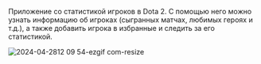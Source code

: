 Приложение со статистикой игроков в Dota 2. С помощью него можно узнать информацию об игроках (сыгранных матчах, любимых героях и т.д.), а также добавить игрока в избранные и следить за его статистикой.


![2024-04-2812 09 54-ezgif com-resize](https://github.com/MaratHF/DotaStatisticsApp/assets/100717426/c6fc1c7a-b099-4198-9531-160c0b5e7f2f)
